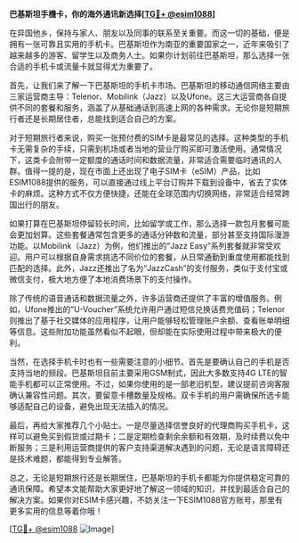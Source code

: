 **巴基斯坦手機卡，你的海外通讯新选择[[TG💪+ @esim1088](https://t.me/s/esim1088)]**

在异国他乡，保持与家人、朋友以及同事的联系至关重要。而这一切的基础，便是拥有一张可靠且实用的手机卡。巴基斯坦作为南亚的重要国家之一，近年来吸引了越来越多的游客、留学生以及商务人士。如果你计划前往巴基斯坦，那么选择一张合适的手机卡或流量卡就显得尤为重要了。

首先，让我们来了解一下巴基斯坦的手机卡市场。巴基斯坦的移动通信网络主要由三家运营商主导：Telenor、Mobilink（Jazz）以及Ufone。这三大运营商各自提供不同的套餐和服务，涵盖了从基础通话到高速上网的各种需求。无论你是短期旅行者还是长期居住者，总能找到适合自己的方案。

对于短期旅行者来说，购买一张预付费的SIM卡是最常见的选择。这种类型的手机卡无需复杂的手续，只需到机场或者当地的营业厅购买即可激活使用。通常情况下，这类卡会附带一定额度的通话时间和数据流量，非常适合需要临时通讯的人群。值得一提的是，现在市面上还出现了电子SIM卡（eSIM）产品，比如ESIM1088提供的服务，可以直接通过线上平台订购并下载到设备中，省去了实体卡的麻烦。这种方式不仅方便快捷，还能在全球范围内切换网络，非常适合经常跨国出行的朋友。

如果打算在巴基斯坦停留较长时间，比如留学或工作，那么选择一款包月套餐可能会更加划算。这些套餐通常包含更多的通话分钟数和流量，部分甚至支持国际漫游功能。以Mobilink（Jazz）为例，他们推出的“Jazz Easy”系列套餐就非常受欢迎。用户可以根据自身需求挑选不同价位的套餐，从日常通勤到重度使用都能找到匹配的选择。此外，Jazz还推出了名为“JazzCash”的支付服务，类似于支付宝或微信支付，极大地方便了本地消费场景下的支付操作。

除了传统的语音通话和数据流量之外，许多运营商还提供了丰富的增值服务。例如，Ufone推出的“U-Voucher”系统允许用户通过短信兑换话费充值码；Telenor则推出了基于社交媒体的应用程序，让用户能够轻松管理账户余额、查看账单明细等信息。这些附加功能虽然看似不起眼，但却能在实际使用过程中带来极大的便利。

当然，在选择手机卡时也有一些需要注意的小细节。首先是要确认自己的手机是否支持当地的频段。巴基斯坦目前主要采用GSM制式，因此大多数支持4G LTE的智能手机都可以正常使用。不过，如果你使用的是一部老旧机型，建议提前咨询客服确认兼容性问题。其次，要留意卡槽数量及规格。双卡手机的用户需确保所选卡能够适配自己的设备，避免出现无法插入的情况。

最后，再给大家推荐几个小贴士。一是尽量选择信誉良好的代理商购买手机卡，这样可以避免买到假货或过期卡；二是定期检查剩余余额和有效期，及时续费以免中断服务；三是利用运营商提供的客户支持渠道解决遇到的问题，无论是语言障碍还是技术难题，都能得到专业解答。

总之，无论是短期旅行还是长期居住，巴基斯坦的手机卡都能为你提供稳定可靠的通讯保障。希望本文能帮助大家更好地了解这一领域的知识，并找到最适合自己的解决方案。如果你对ESIM卡感兴趣，不妨关注一下ESIM1088官方账号，那里有更多实用的信息等着你哦！

[[TG💪+ @esim1088](https://t.me/s/esim1088) ![Image](https://i.postimg.cc/4NQfJmqS/Snipaste-2025-05-13-00-14-12.png)]